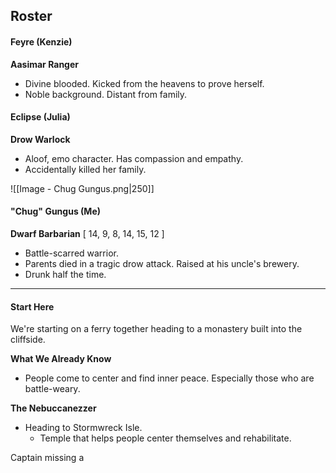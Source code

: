 ## Roster
#### Feyre (Kenzie)
**Aasimar Ranger**
- Divine blooded. Kicked from the heavens to prove herself.
- Noble background. Distant from family.
#### Eclipse (Julia)
**Drow Warlock**
- Aloof, emo character. Has compassion and empathy.
- Accidentally killed her family.

![[Image - Chug Gungus.png|250]]
#### "Chug" Gungus (Me)
**Dwarf Barbarian**
[ 14, 9, 8, 14, 15, 12 ]
- Battle-scarred warrior.
- Parents died in a tragic drow attack. Raised at his uncle's brewery.
- Drunk half the time.

***
#### Start Here
We're starting on a ferry together heading to a monastery built into the cliffside.

**What We Already Know**
- People come to center and find inner peace. Especially those who are battle-weary.

**The Nebuccanezzer**
- Heading to Stormwreck Isle.
	- Temple that helps people center themselves and rehabilitate.

Captain missing a 